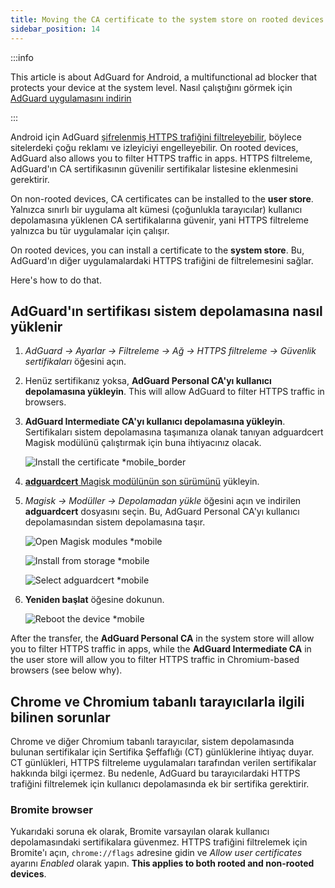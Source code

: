 ```yaml
---
title: Moving the CA certificate to the system store on rooted devices
sidebar_position: 14
---
```


:::info

This article is about AdGuard for Android, a multifunctional ad blocker that protects your device at the system level. Nasıl çalıştığını görmek için [AdGuard uygulamasını indirin](https://agrd.io/download-kb-adblock)

:::

Android için AdGuard [şifrelenmiş HTTPS trafiğini filtreleyebilir](/general/https-filtering/what-is-https-filtering), böylece sitelerdeki çoğu reklamı ve izleyiciyi engelleyebilir. On rooted devices, AdGuard also allows you to filter HTTPS traffic in apps. HTTPS filtreleme, AdGuard'ın CA sertifikasının güvenilir sertifikalar listesine eklenmesini gerektirir.

On non-rooted devices, CA certificates can be installed to the **user store**. Yalnızca sınırlı bir uygulama alt kümesi (çoğunlukla tarayıcılar) kullanıcı depolamasına yüklenen CA sertifikalarına güvenir, yani HTTPS filtreleme yalnızca bu tür uygulamalar için çalışır.

On rooted devices, you can install a certificate to the **system store**. Bu, AdGuard'ın diğer uygulamalardaki HTTPS trafiğini de filtrelemesini sağlar.

Here's how to do that.

## AdGuard'ın sertifikası sistem depolamasına nasıl yüklenir

1. *AdGuard → Ayarlar → Filtreleme → Ağ → HTTPS filtreleme → Güvenlik sertifikaları* öğesini açın.

1. Henüz sertifikanız yoksa, **AdGuard Personal CA'yı kullanıcı depolamasına yükleyin**. This will allow AdGuard to filter HTTPS traffic in browsers.

1. **AdGuard Intermediate CA'yı kullanıcı depolamasına yükleyin**. Sertifikaları sistem depolamasına taşımanıza olanak tanıyan adguardcert Magisk modülünü çalıştırmak için buna ihtiyacınız olacak.

    ![Install the certificate *mobile_border](https://cdn.adtidy.org/blog/new/asx1xksecurity_certificates.png)

1. [**adguardcert** Magisk modülünün son sürümünü](https://github.com/AdguardTeam/adguardcert/releases/latest/) yükleyin.

1. *Magisk → Modüller → Depolamadan yükle* öğesini açın ve indirilen **adguardcert** dosyasını seçin. Bu, AdGuard Personal CA'yı kullanıcı depolamasından sistem depolamasına taşır.

    ![Open Magisk modules *mobile](https://cdn.adtidy.org/content/kb/ad_blocker/android/solving_problems/https-certificate-for-rooted/magisk-module-4.png)

    ![Install from storage *mobile](https://cdn.adtidy.org/content/kb/ad_blocker/android/solving_problems/https-certificate-for-rooted/magisk-module-5.png)

    ![Select adguardcert *mobile](https://cdn.adtidy.org/content/kb/ad_blocker/android/solving_problems/https-certificate-for-rooted/magisk-module-6.png)

1. **Yeniden başlat** öğesine dokunun.

    ![Reboot the device *mobile](https://cdn.adtidy.org/content/kb/ad_blocker/android/solving_problems/https-certificate-for-rooted/magisk-module-7.png)

After the transfer, the **AdGuard Personal CA** in the system store will allow you to filter HTTPS traffic in apps, while the **AdGuard Intermediate CA** in the user store will allow you to filter HTTPS traffic in Chromium-based browsers (see below why).

## Chrome ve Chromium tabanlı tarayıcılarla ilgili bilinen sorunlar

Chrome ve diğer Chromium tabanlı tarayıcılar, sistem depolamasında bulunan sertifikalar için Sertifika Şeffaflığı (CT) günlüklerine ihtiyaç duyar. CT günlükleri, HTTPS filtreleme uygulamaları tarafından verilen sertifikalar hakkında bilgi içermez. Bu nedenle, AdGuard bu tarayıcılardaki HTTPS trafiğini filtrelemek için kullanıcı depolamasında ek bir sertifika gerektirir.

### Bromite browser

Yukarıdaki soruna ek olarak, Bromite varsayılan olarak kullanıcı depolamasındaki sertifikalara güvenmez. HTTPS trafiğini filtrelemek için Bromite'ı açın, `chrome://flags` adresine gidin ve *Allow user certificates* ayarını *Enabled* olarak yapın. **This applies to both rooted and non-rooted devices**.
